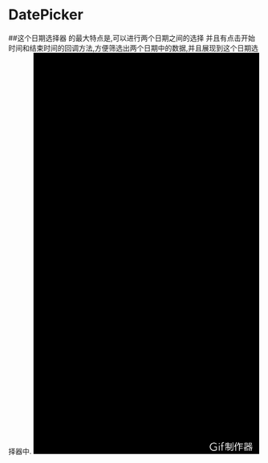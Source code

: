 # DatePicker
##这个日期选择器 的最大特点是,可以进行两个日期之间的选择 并且有点击开始时间和结束时间的回调方法,方便筛选出两个日期中的数据,并且展现到这个日期选择器中.
![](https://github.com/chenka321/DatePicker/raw/master/foryou.gif)